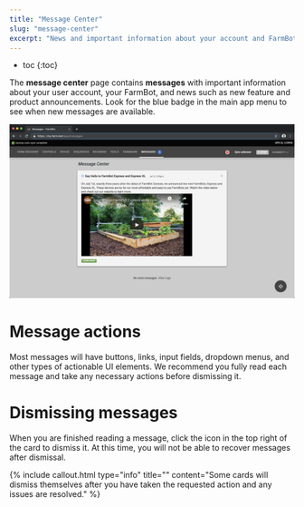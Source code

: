 ```yaml
---
title: "Message Center"
slug: "message-center"
excerpt: "News and important information about your account and FarmBot"
---
```


* toc
{:toc}

The **message center** page contains **messages** with important information about your user account, your FarmBot, and news such as new feature and product announcements. Look for the blue badge in the main app menu to see when new messages are available.

![Message Center.png](Message_Center.png)

# Message actions
Most messages will have buttons, links, input fields, dropdown menus, and other types of actionable UI elements. We recommend you fully read each message and take any necessary actions before dismissing it.

# Dismissing messages
When you are finished reading a message, click the <i class="fa fa-times"></i> icon in the top right of the card to dismiss it. At this time, you will not be able to recover messages after dismissal.

{%
include callout.html
type="info"
title=""
content="Some cards will dismiss themselves after you have taken the requested action and any issues are resolved."
%}

